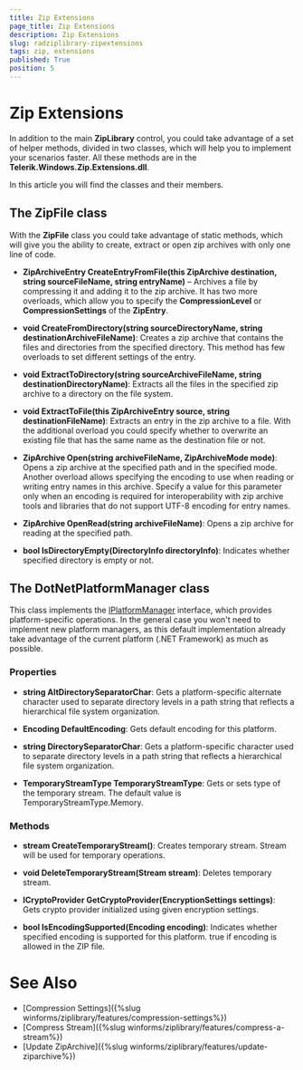 ```yaml
---
title: Zip Extensions
page_title: Zip Extensions
description: Zip Extensions
slug: radziplibrary-zipextensions
tags: zip, extensions
published: True
position: 5
---
```


# Zip Extensions

In addition to the main __ZipLibrary__ control, you could take advantage of a set of helper methods, divided in two classes, which will help you to implement your scenarios faster. All these methods are in the __Telerik.Windows.Zip.Extensions.dll__. 


In this article you will find the classes and their members.


## The ZipFile class

With the __ZipFile__ class you could take advantage of static methods, which will give you the ability to create, extract or open zip archives with only one line of code.

* __ZipArchiveEntry CreateEntryFromFile(this ZipArchive destination, string sourceFileName, string entryName)__ – Archives a file by compressing it and adding it to the zip archive. It has two more overloads, which allow you to specify the __CompressionLevel__ or __CompressionSettings__ of the __ZipEntry__.

* __void CreateFromDirectory(string sourceDirectoryName, string destinationArchiveFileName)__: Creates a zip archive that contains the files and directories from the specified directory. This method has few overloads to set different settings of the entry.
    
* __void ExtractToDirectory(string sourceArchiveFileName, string destinationDirectoryName)__: Extracts all the files in the specified zip archive to a directory on the file system.


* __void ExtractToFile(this ZipArchiveEntry source, string destinationFileName)__: Extracts an entry in the zip archive to a file. With the additional overload you could specify whether to overwrite an existing file that has the same name as the destination file or not.

* __ZipArchive Open(string archiveFileName, ZipArchiveMode mode)__: Opens a zip archive at the specified path and in the specified mode. Another overload allows specifying the encoding to use when reading or writing entry names in this archive. Specify a value for this parameter only when an encoding is required for interoperability with zip archive tools and libraries that do not support UTF-8 encoding for entry names.

* __ZipArchive OpenRead(string archiveFileName)__: Opens a zip archive for reading at the specified path. 

* __bool IsDirectoryEmpty(DirectoryInfo directoryInfo)__: Indicates whether specified directory is empty or not. 


## The DotNetPlatformManager class

This class implements the [IPlatformManager](http://docs.telerik.com/devtools/silverlight/api/html/T_Telerik_Windows_Zip_IPlatformManager.htm) interface, which provides platform-specific operations. In the general case you won't need to implement new platform managers, as this default implementation already take advantage of the current platform (.NET Framework) as much as possible.

### Properties

* __string AltDirectorySeparatorChar__: Gets a platform-specific alternate character used to separate directory levels in a path string that reflects a hierarchical file system organization.

* __Encoding DefaultEncoding__: Gets default encoding for this platform.

* __string DirectorySeparatorChar__: Gets a platform-specific character used to separate directory levels in a path string that reflects a hierarchical file system organization.

* __TemporaryStreamType TemporaryStreamType__: Gets or sets type of the temporary stream. The default value is TemporaryStreamType.Memory.


### Methods

* __stream CreateTemporaryStream()__: Creates temporary stream. Stream will be used for temporary operations.

* __void DeleteTemporaryStream(Stream stream)__: Deletes temporary stream.

* __ICryptoProvider GetCryptoProvider(EncryptionSettings settings)__: Gets crypto provider initialized using given encryption settings.

* __bool IsEncodingSupported(Encoding encoding)__: Indicates whether specified encoding is supported for this platform. <returns>true if encoding is allowed in the ZIP file.


# See Also

* [Compression Settings]({%slug winforms/ziplibrary/features/compression-settings%})
* [Compress Stream]({%slug winforms/ziplibrary/features/compress-a-stream%})
* [Update ZipArchive]({%slug winforms/ziplibrary/features/update-ziparchive%})
